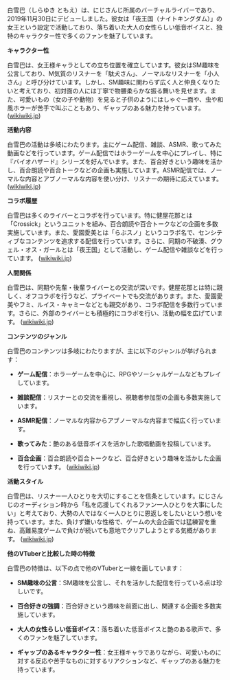 白雪巴（しらゆき ともえ）は、にじさんじ所属のバーチャルライバーであり、2019年11月30日にデビューしました。彼女は「夜王国（ナイトキングダム）」の女王という設定で活動しており、落ち着いた大人の女性らしい低音ボイスと、独特のキャラクター性で多くのファンを魅了しています。

**キャラクター性**

白雪巴は、女王様キャラとしての立ち位置を確立しています。彼女はSM趣味を公言しており、M気質のリスナーを「駄犬さん」、ノーマルなリスナーを「小人さん」と呼び分けています。しかし、SM趣味に関わらず広く人と仲良くなりたいと考えており、初対面の人には丁寧で物腰柔らかな振る舞いを見せます。また、可愛いもの（女の子や動物）を見ると子供のようにはしゃぐ一面や、虫や和風ホラーが苦手で叫ぶこともあり、ギャップのある魅力を持っています。 ([wikiwiki.jp](https://wikiwiki.jp/nijisanji/%E7%99%BD%E9%9B%AA%E5%B7%B4?utm_source=openai))

**活動内容**

白雪巴の活動は多岐にわたります。主にゲーム配信、雑談、ASMR、歌ってみた動画などを行っています。ゲーム配信ではホラーゲームを中心にプレイし、特に『バイオハザード』シリーズを好んでいます。また、百合好きという趣味を活かし、百合朗読や百合トークなどの企画も実施しています。ASMR配信では、ノーマルな内容とアブノーマルな内容を使い分け、リスナーの期待に応えています。 ([wikiwiki.jp](https://wikiwiki.jp/nijisanji/%E7%99%BD%E9%9B%AA%E5%B7%B4?utm_source=openai))

**コラボ履歴**

白雪巴は多くのライバーとコラボを行っています。特に健屋花那とは「Crossick」というユニットを組み、百合朗読や百合トークなどの企画を多数実施しています。また、愛園愛美とは「らぶスノ」というコラボ名で、センシティブなコンテンツを追求する配信を行っています。さらに、同期の不破湊、グウェル・オス・ガールとは「夜王国」として活動し、ゲーム配信や雑談などを行っています。 ([wikiwiki.jp](https://wikiwiki.jp/nijisanji/%E7%99%BD%E9%9B%AA%E5%B7%B4?utm_source=openai))

**人間関係**

白雪巴は、同期や先輩・後輩ライバーとの交流が深いです。健屋花那とは特に親しく、オフコラボを行うなど、プライベートでも交流があります。また、愛園愛美やフミ、ルイス・キャミーなどとも親交があり、コラボ配信を多数行っています。さらに、外部のライバーとも積極的にコラボを行い、活動の幅を広げています。 ([wikiwiki.jp](https://wikiwiki.jp/nijisanji/%E7%99%BD%E9%9B%AA%E5%B7%B4?utm_source=openai))

**コンテンツのジャンル**

白雪巴のコンテンツは多岐にわたりますが、主に以下のジャンルが挙げられます：

- **ゲーム配信**：ホラーゲームを中心に、RPGやソーシャルゲームなどもプレイしています。

- **雑談配信**：リスナーとの交流を重視し、視聴者参加型の企画も多数実施しています。

- **ASMR配信**：ノーマルな内容からアブノーマルな内容まで幅広く行っています。

- **歌ってみた**：艶のある低音ボイスを活かした歌唱動画を投稿しています。

- **百合企画**：百合朗読や百合トークなど、百合好きという趣味を活かした企画を行っています。 ([wikiwiki.jp](https://wikiwiki.jp/nijisanji/%E7%99%BD%E9%9B%AA%E5%B7%B4?utm_source=openai))

**活動スタイル**

白雪巴は、リスナー一人ひとりを大切にすることを信条としています。にじさんじのオーディション時から「私を応援してくれるファン一人ひとりを大事にしたい」と考えており、大勢の人ではなく一人ひとりに恩返しをしたいという想いを持っています。また、負けず嫌いな性格で、ゲームの大会企画では猛練習を重ね、高難易度ゲームで負けが続いても意地でクリアしようとする気概があります。 ([wikiwiki.jp](https://wikiwiki.jp/nijisanji/%E7%99%BD%E9%9B%AA%E5%B7%B4?utm_source=openai))

**他のVTuberと比較した時の特徴**

白雪巴の特徴は、以下の点で他のVTuberと一線を画しています：

- **SM趣味の公言**：SM趣味を公言し、それを活かした配信を行っている点は珍しいです。

- **百合好きの強調**：百合好きという趣味を前面に出し、関連する企画を多数実施しています。

- **大人の女性らしい低音ボイス**：落ち着いた低音ボイスと艶のある歌声で、多くのファンを魅了しています。

- **ギャップのあるキャラクター性**：女王様キャラでありながら、可愛いものに対する反応や苦手なものに対するリアクションなど、ギャップのある魅力を持っています。 